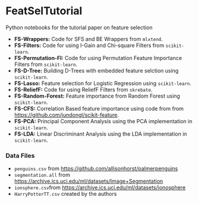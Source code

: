 # FeatSelTutorial
Python notebooks for the tutorial paper on feature selection  
- **FS-Wrappers:** Code for SFS and BE Wrappers from `mlxtend`.
- **FS-Filters:** Code for using I-Gain and Chi-square Filters from `scikit-learn`. 
- **FS-Permutation-FI:** Code for using Permutation Feature Importance Filters from `scikit-learn`. 
- **FS-D-Tree:** Building D-Trees with embedded feature selction using `scikit-learn`.
- **FS-Lasso:** Feature selection for Logistic Regression using `scikit-learn`.
- **FS-ReliefF:** Code for using ReliefF Filters from `skrebate`.
- **FS-Random-Forest:** Feature importance from Random Forest using `scikit-learn`.
- **FS-CFS:** Correlation Based feature importance using code from from https://github.com/jundongl/scikit-feature.
- **FS-PCA:** Principal Component Analysis using the PCA implementation in `scikit-learn`.
- **FS-LDA:** Linear Discriminant Analysis using the LDA implementation in `scikit-learn`.



 
### Data Files
- `penguins.csv` from https://github.com/allisonhorst/palmerpenguins
- `segmentation.all` from https://archive.ics.uci.edu/ml/datasets/Image+Segmentation
- `ionsphere.csv`from https://archive.ics.uci.edu/ml/datasets/ionosphere
- `HarryPotterTT.csv` created by the authors
